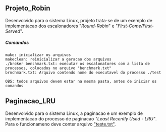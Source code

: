 ## Projeto_Robin

  Desenvolvido para o sistema Linux, projeto trata-se de um exemplo de implementacao dos escalonadores "*Round-Robin*" e "*First-Come/First-Served*".
  
  ##### Comandos
    make: inicializar os arquivos
    makeclean: reinicializar a geracao dos arquivos
    ./broker benchmark.txt: executar os escalonatores com a lista de processos, colocados no arquivo "benchmark.txt"
    brnchmark.txt: Arquivo contendo nome do executavel do processo ./test
    
    OBS: todos arquivos devem estar na mesma pasta, antes de iniciar os comandos

## Paginacao_LRU

  Desenvolvido para o sistema Linux, a paginacao e um exemplo de implementacao do  processo de paginacao *"Least Recently Used - LRU"*. Para o funcionameno deve conter arquivo ["teste.txt"](https://github.com/iRocktys/Sistemas-Operacionais/blob/main/teste.txt).
